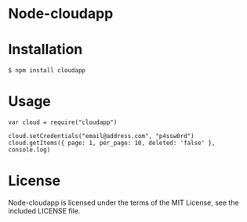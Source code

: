Node-cloudapp
===

Installation
===
```console
$ npm install cloudapp
```

Usage
===
```
var cloud = require("cloudapp")

cloud.setCredentials("email@address.com", "p4ssw0rd")
cloud.getItems({ page: 1, per_page: 10, deleted: 'false' }, console.log)
```

License
===

Node-cloudapp is licensed under the terms of the MIT License, see the included LICENSE file.

